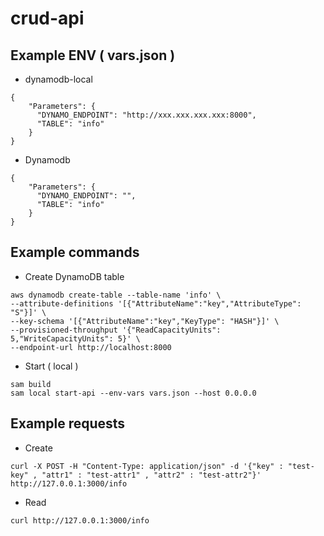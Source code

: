 # crud-api

## Example ENV ( vars.json )

- dynamodb-local
```
{
    "Parameters": {
      "DYNAMO_ENDPOINT": "http://xxx.xxx.xxx.xxx:8000",
      "TABLE": "info"
    }
}
```
 - Dynamodb
```
{
    "Parameters": {
      "DYNAMO_ENDPOINT": "",
      "TABLE": "info"
    }
}
```

## Example commands

- Create DynamoDB table
```
aws dynamodb create-table --table-name 'info' \
--attribute-definitions '[{"AttributeName":"key","AttributeType": "S"}]' \
--key-schema '[{"AttributeName":"key","KeyType": "HASH"}]' \
--provisioned-throughput '{"ReadCapacityUnits": 5,"WriteCapacityUnits": 5}' \
--endpoint-url http://localhost:8000
```

- Start ( local )
```
sam build
sam local start-api --env-vars vars.json --host 0.0.0.0
```

## Example requests

- Create
```
curl -X POST -H "Content-Type: application/json" -d '{"key" : "test-key" , "attr1" : "test-attr1" , "attr2" : "test-attr2"}' http://127.0.0.1:3000/info
```

- Read
```
curl http://127.0.0.1:3000/info
```